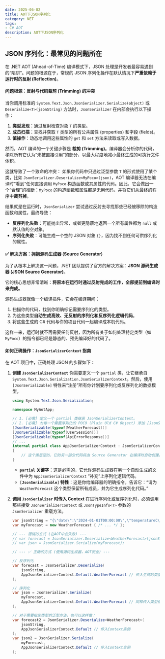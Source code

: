 ```yaml
---
date: 2025-06-02
title: AOT下JSON序列化
category: NET
tags:
- C# AOT
description: AOT下JSON序列化
---
```



## JSON 序列化：最常见的问题所在

在 .NET AOT (Ahead-of-Time) 编译模式下，JSON 处理是开发者最容易遇到的“陷阱”。问题的根源在于，常规的 JSON 序列化操作在默认情况下**严重依赖于运行时的反射 (Reflection)**。

#### 问题根源：反射与代码裁剪 (Trimming) 的冲突

当你调用标准的 `System.Text.Json.JsonSerializer.Serialize(object)` 或 `Deserialize<T>(jsonString)` 方法时，`JsonSerializer` 在内部会执行以下操作：

1.  **类型发现**：通过反射检查对象 `T` 的类型。
2.  **成员扫描**：查找并获取 `T` 类型的所有公共属性 (properties) 和字段 (fields)。
3.  **值操作**：动态地调用这些属性的 `get` 和 `set` 方法来读取或写入数据。

然而，AOT 编译的一个关键步骤是 **裁剪 (Trimming)**。编译器会分析你的代码，移除所有它认为“未被直接引用”的部分，以最大程度地减小最终生成的可执行文件体积。

这就导致了一个致命的冲突：
如果你代码中只通过泛型参数 `T` 的形式使用了某个类，比如 `JsonSerializer.Deserialize<MyPoco>(json)`，AOT 编译器无法在编译时“看到”任何直接调用 `MyPoco` 构造函数或其属性的代码。因此，它会做出一个“合理”的推断：`MyPoco` 的构造函数和属性都是无用代码，并将它们从最终的程序中**裁剪掉**。

结果就是在运行时，`JsonSerializer` 尝试通过反射去寻找那些已经被移除的构造函数和属性，最终导致：
* **反序列化失败**：可能抛出异常，或者更隐蔽地返回一个所有属性都为 `null` 或默认值的空对象。
* **序列化失败**：可能生成一个空的 JSON 对象 `{}`，因为找不到任何可供序列化的属性。

#### ✅ 解决方案：拥抱源码生成器 (Source Generator)

为了从根本上解决这一问题，.NET 团队提供了官方的解决方案：**JSON 源码生成器 (JSON Source Generator)**。

它的核心思想非常清晰：**将原本在运行时通过反射完成的工作，全部提前到编译时来完成。**

源码生成器就像一个编译插件，它会在编译期间：
1.  扫描你的代码，找到你明确标记需要序列化的类型。
2.  为这些类型**自动生成高效、无反射的序列化和反序列化逻辑代码**。
3.  将这些生成的 C# 代码与你的项目代码一起编译成本机代码。

这样一来，运行时就不再需要任何反射，因为所有关于如何处理特定类型（如 `MyPoco`）的指令都已经是静态的、预先编译好的代码了。

#### 如何正确操作：`JsonSerializerContext` 指南

在 AOT 项目中，正确处理 JSON 的步骤如下：

1.  **创建 `JsonSerializerContext`**
    你需要定义一个 `partial` 类，让它继承自 `System.Text.Json.Serialization.JsonSerializerContext`。然后，使用 `[JsonSerializable]` 特性来“注册”所有你计划要序列化或反序列化的数据模型。

    ```csharp
    using System.Text.Json.Serialization;

    namespace MyAotApp;

    // 1. [必需] 定义一个 partial 类继承 JsonSerializerContext。
    // 2. [必需] 为每一个需要序列化的 POCO (Plain Old C# Object) 添加 [JsonSerializable] 特性。
    [JsonSerializable(typeof(WeatherForecast))]
    [JsonSerializable(typeof(UserSession))]
    [JsonSerializable(typeof(ApiErrorResponse))]
    // ...
    internal partial class AppJsonSerializerContext : JsonSerializerContext
    {
        // 这个类是空的，它的另一部分代码将由 Source Generator 在编译时自动创建。
    }
    ```
    * **`partial` 关键字**：这是必需的，它允许源码生成器在另一个自动生成的文件中为 `AppJsonSerializerContext` “补充”上序列化逻辑代码。
    * **`[JsonSerializable]` 特性**：这是你给编译器的明确指令，告诉它：“请为 `WeatherForecast` 这个类型保留所有成员，并为它生成序列化代码。”

2.  **调用 `JsonSerializer` 时传入 Context**
    在进行序列化或反序列化时，必须调用那些接受 `JsonSerializerContext` 或 `JsonTypeInfo<T>` 参数的 `JsonSerializer` 重载方法。

    ```csharp
    var jsonString = "{\"date\":\"2024-01-01T00:00:00\",\"temperatureC\":25}";
    var myForecast = new WeatherForecast { /* ... */ };

    // --- 错误的方式 (在AOT中会失败) ---
    // var forecast = JsonSerializer.Deserialize<WeatherForecast>(jsonString);
    // var json = JsonSerializer.Serialize(myForecast);

    // --- ✅ 正确的方式 (使用源码生成器，AOT安全) ---

    // 反序列化
    var forecast = JsonSerializer.Deserialize(
        jsonString,
        AppJsonSerializerContext.Default.WeatherForecast // 传入生成的类型信息
    );

    // 序列化
    var json = JsonSerializer.Serialize(
        myForecast,
        AppJsonSerializerContext.Default.WeatherForecast // 同样传入类型信息
    );

    // 对于需要指定类型的泛型方法，也可以这样做：
    var forecast2 = JsonSerializer.Deserialize<WeatherForecast>(
        jsonString,
        AppJsonSerializerContext.Default // 传入Context实例
    );
    var json2 = JsonSerializer.Serialize(
        myForecast,
        AppJsonSerializerContext.Default // 传入Context实例
    );
    ```
